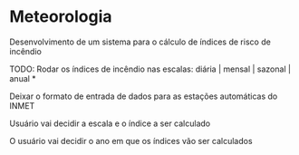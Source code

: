 # Meteorologia
Desenvolvimento de um sistema para o cálculo de índices de risco de incêndio

TODO:
Rodar os índices de incêndio nas escalas: diária | mensal | sazonal | anual *

Deixar o formato de entrada de dados para as estações automáticas do INMET

Usuário vai decidir a escala e o índice a ser calculado

O usuário vai decidir o ano em que os índices vão ser calculados
